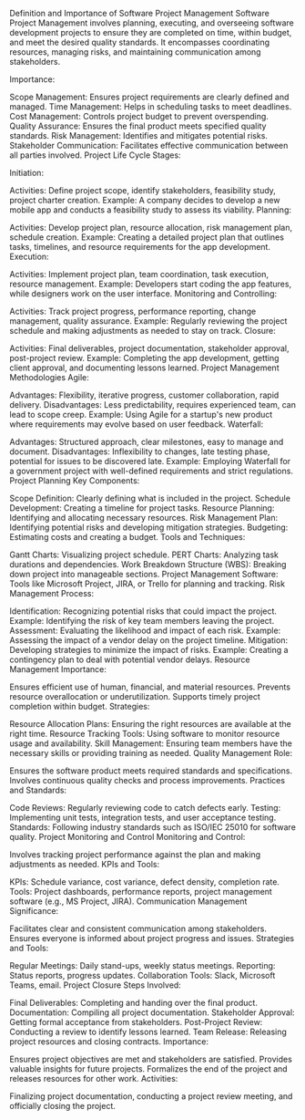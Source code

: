 Definition and Importance of Software Project Management
Software Project Management involves planning, executing, and overseeing software development projects to ensure they are completed on time, within budget, and meet the desired quality standards. It encompasses coordinating resources, managing risks, and maintaining communication among stakeholders.

Importance:

Scope Management: Ensures project requirements are clearly defined and managed.
Time Management: Helps in scheduling tasks to meet deadlines.
Cost Management: Controls project budget to prevent overspending.
Quality Assurance: Ensures the final product meets specified quality standards.
Risk Management: Identifies and mitigates potential risks.
Stakeholder Communication: Facilitates effective communication between all parties involved.
Project Life Cycle
Stages:

Initiation:

Activities: Define project scope, identify stakeholders, feasibility study, project charter creation.
Example: A company decides to develop a new mobile app and conducts a feasibility study to assess its viability.
Planning:

Activities: Develop project plan, resource allocation, risk management plan, schedule creation.
Example: Creating a detailed project plan that outlines tasks, timelines, and resource requirements for the app development.
Execution:

Activities: Implement project plan, team coordination, task execution, resource management.
Example: Developers start coding the app features, while designers work on the user interface.
Monitoring and Controlling:

Activities: Track project progress, performance reporting, change management, quality assurance.
Example: Regularly reviewing the project schedule and making adjustments as needed to stay on track.
Closure:

Activities: Final deliverables, project documentation, stakeholder approval, post-project review.
Example: Completing the app development, getting client approval, and documenting lessons learned.
Project Management Methodologies
Agile:

Advantages: Flexibility, iterative progress, customer collaboration, rapid delivery.
Disadvantages: Less predictability, requires experienced team, can lead to scope creep.
Example: Using Agile for a startup's new product where requirements may evolve based on user feedback.
Waterfall:

Advantages: Structured approach, clear milestones, easy to manage and document.
Disadvantages: Inflexibility to changes, late testing phase, potential for issues to be discovered late.
Example: Employing Waterfall for a government project with well-defined requirements and strict regulations.
Project Planning
Key Components:

Scope Definition: Clearly defining what is included in the project.
Schedule Development: Creating a timeline for project tasks.
Resource Planning: Identifying and allocating necessary resources.
Risk Management Plan: Identifying potential risks and developing mitigation strategies.
Budgeting: Estimating costs and creating a budget.
Tools and Techniques:

Gantt Charts: Visualizing project schedule.
PERT Charts: Analyzing task durations and dependencies.
Work Breakdown Structure (WBS): Breaking down project into manageable sections.
Project Management Software: Tools like Microsoft Project, JIRA, or Trello for planning and tracking.
Risk Management
Process:

Identification: Recognizing potential risks that could impact the project.
Example: Identifying the risk of key team members leaving the project.
Assessment: Evaluating the likelihood and impact of each risk.
Example: Assessing the impact of a vendor delay on the project timeline.
Mitigation: Developing strategies to minimize the impact of risks.
Example: Creating a contingency plan to deal with potential vendor delays.
Resource Management
Importance:

Ensures efficient use of human, financial, and material resources.
Prevents resource overallocation or underutilization.
Supports timely project completion within budget.
Strategies:

Resource Allocation Plans: Ensuring the right resources are available at the right time.
Resource Tracking Tools: Using software to monitor resource usage and availability.
Skill Management: Ensuring team members have the necessary skills or providing training as needed.
Quality Management
Role:

Ensures the software product meets required standards and specifications.
Involves continuous quality checks and process improvements.
Practices and Standards:

Code Reviews: Regularly reviewing code to catch defects early.
Testing: Implementing unit tests, integration tests, and user acceptance testing.
Standards: Following industry standards such as ISO/IEC 25010 for software quality.
Project Monitoring and Control
Monitoring and Control:

Involves tracking project performance against the plan and making adjustments as needed.
KPIs and Tools:

KPIs: Schedule variance, cost variance, defect density, completion rate.
Tools: Project dashboards, performance reports, project management software (e.g., MS Project, JIRA).
Communication Management
Significance:

Facilitates clear and consistent communication among stakeholders.
Ensures everyone is informed about project progress and issues.
Strategies and Tools:

Regular Meetings: Daily stand-ups, weekly status meetings.
Reporting: Status reports, progress updates.
Collaboration Tools: Slack, Microsoft Teams, email.
Project Closure
Steps Involved:

Final Deliverables: Completing and handing over the final product.
Documentation: Compiling all project documentation.
Stakeholder Approval: Getting formal acceptance from stakeholders.
Post-Project Review: Conducting a review to identify lessons learned.
Team Release: Releasing project resources and closing contracts.
Importance:

Ensures project objectives are met and stakeholders are satisfied.
Provides valuable insights for future projects.
Formalizes the end of the project and releases resources for other work.
Activities:

Finalizing project documentation, conducting a project review meeting, and officially closing the project.
